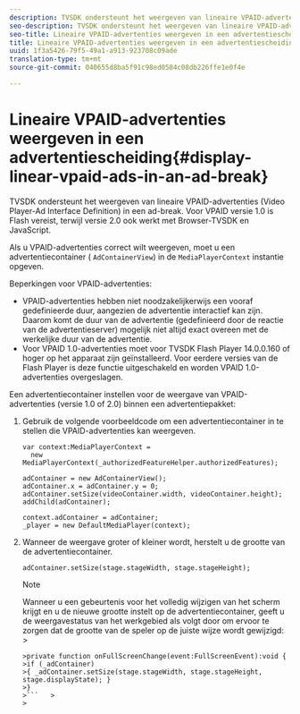 ```yaml
---
description: TVSDK ondersteunt het weergeven van lineaire VPAID-advertenties (Video Player-Ad Interface Definition) in een ad-break. Voor VPAID versie 1.0 is Flash vereist, terwijl versie 2.0 ook werkt met Browser-TVSDK en JavaScript.
seo-description: TVSDK ondersteunt het weergeven van lineaire VPAID-advertenties (Video Player-Ad Interface Definition) in een ad-break. Voor VPAID versie 1.0 is Flash vereist, terwijl versie 2.0 ook werkt met Browser-TVSDK en JavaScript.
seo-title: Lineaire VPAID-advertenties weergeven in een advertentiescheiding
title: Lineaire VPAID-advertenties weergeven in een advertentiescheiding
uuid: 1f3a5426-79f5-49a1-a913-923708c09ade
translation-type: tm+mt
source-git-commit: 040655d8ba5f91c98ed0584c08db226ffe1e0f4e

---
```



# Lineaire VPAID-advertenties weergeven in een advertentiescheiding{#display-linear-vpaid-ads-in-an-ad-break}

TVSDK ondersteunt het weergeven van lineaire VPAID-advertenties (Video Player-Ad Interface Definition) in een ad-break. Voor VPAID versie 1.0 is Flash vereist, terwijl versie 2.0 ook werkt met Browser-TVSDK en JavaScript.

Als u VPAID-advertenties correct wilt weergeven, moet u een advertentiecontainer ( `AdContainerView`) in de `MediaPlayerContext` instantie opgeven.

Beperkingen voor VPAID-advertenties:

* VPAID-advertenties hebben niet noodzakelijkerwijs een vooraf gedefinieerde duur, aangezien de advertentie interactief kan zijn. Daarom komt de duur van de advertentie (gedefinieerd door de reactie van de advertentieserver) mogelijk niet altijd exact overeen met de werkelijke duur van de advertentie.
* Voor VPAID 1.0-advertenties moet voor TVSDK Flash Player 14.0.0.160 of hoger op het apparaat zijn geïnstalleerd. Voor eerdere versies van de Flash Player is deze functie uitgeschakeld en worden VPAID 1.0-advertenties overgeslagen.

Een advertentiecontainer instellen voor de weergave van VPAID-advertenties (versie 1.0 of 2.0) binnen een advertentiepakket:

1. Gebruik de volgende voorbeeldcode om een advertentiecontainer in te stellen die VPAID-advertenties kan weergeven.

   ```
   var context:MediaPlayerContext =  
     new MediaPlayerContext(_authorizedFeatureHelper.authorizedFeatures); 
   
   adContainer = new AdContainerView(); 
   adContainer.x = adContainer.y = 0; 
   adContainer.setSize(videoContainer.width, videoContainer.height); 
   addChild(adContainer); 
   
   context.adContainer = adContainer; 
   _player = new DefaultMediaPlayer(context);
   ```

1. Wanneer de weergave groter of kleiner wordt, herstelt u de grootte van de advertentiecontainer.

   ```
   adContainer.setSize(stage.stageWidth, stage.stageHeight);
   ```

   >[!NOTE]
   >
   >Wanneer u een gebeurtenis voor het volledig wijzigen van het scherm krijgt en u de nieuwe grootte instelt op de advertentiecontainer, geeft u de weergavestatus van het werkgebied als volgt door om ervoor te zorgen dat de grootte van de speler op de juiste wijze wordt gewijzigd:    >
   >
   >
   ```>
   >private function onFullScreenChange(event:FullScreenEvent):void { 
   >if (_adContainer) 
   >{ _adContainer.setSize(stage.stageWidth, stage.stageHeight, stage.displayState); } 
   >}
   >```   >
   >




